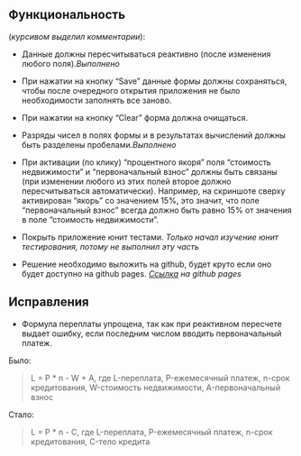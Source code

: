 ## Функциональность
(*курсивом выделил комментарии*):

* Данные должны пересчитываться реактивно (после изменения любого поля).*Выполнено*

* При нажатии на кнопку “Save” данные формы должны сохраняться, чтобы после очередного открытия приложения не было необходимости заполнять все заново.

* При нажатии на кнопку “Clear” форма должна очищаться.

* Разряды чисел в полях формы и в результатах вычислений должны быть разделены пробелами.*Выполнено*

* При активации (по клику) “процентного якоря” поля “стоимость недвижимости” и “первоначальный взнос” должны быть связаны (при изменении любого из этих полей второе должно пересчитываться автоматически). Например, на скриншоте сверху активирован “якорь” со значением 15%, это значит, что поле “первоначальный взнос” всегда должно быть равно 15% от значения в поле “стоимость недвижимости”.

* Покрыть приложение юнит тестами. *Только начал изучение юнит тестирования, потому не выполнил эту часть*

* Решение необходимо выложить на github, будет круто если оно будет доступно на github pages.
*[Ссылка]() на github pages*

## Исправления
* Формула переплаты упрощена, так как при реактивном пересчете выдает ошибку, если последним числом вводить первоначальный платеж.

Было:
>L = P * n - W + A, где L-переплата, P-ежемесячный платеж,
>n-срок кредитования, W-стоимость недвижимости, A-первоначальный
>взнос

Стало:
>L = P * n - C, где L-переплата, P-ежемесячный платеж,
>n-срок кредитования, C-тело кредита


